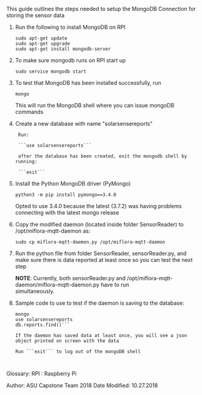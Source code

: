 This guide outlines the steps needed to setup the MongoDB Connection for storing the sensor data

1. Run the following to install MongoDB on RPI
	
	```
	sudo apt-get update
	sudo apt-get upgrade
	sudo apt-get install mongodb-server
	```

2. To make sure mongodb runs on RPI start up
	
	```sudo service mongodb start```


3. To test that MongoDB has been installed successfully, run 

	```mongo```

	This will run the MongoDB shell where you can issue mongoDB commands


5. Create a new database with name "solarsensereports"
		
		Run: 

		```use solarsensereports```

		after the database has been created, exit the mongodb shell by running: 

		```exit```

5. Install the Python MongoDB driver (PyMongo)

	```python3 -m pip install pymongo==3.4.0```

	Opted to use 3.4.0 because the latest (3.7.2) was having problems connecting with the latest mongo release

6. Copy the modified daemon (located inside folder SensorReader) to /opt/miflora-mqtt-daemon as:

	```sudo cp miflora-mqtt-daemon.py /opt/miflora-mqtt-daemon```

7. Run the python file from folder SensorReader, sensorReader.py, and make sure there is data reported 	at least once so you can test the next step

	**NOTE**: Currently, both sensorReader.py and /opt/miflora-mqtt-daemon/miflora-mqtt-daemon.py have to run 	
	      simultaneously.

8. Sample code to use to test if the daemon is saving to the database:

	```
	mongo
	use solarsensereports
	db.reports.find()```

	If the daemon has saved data at least once, you will see a json object printed on screen with the data

	Run ```exit``` to log out of the mongoDB shell



Glossary:
	RPI : Raspberry Pi


Author: ASU Capstone Team 2018
Date Modified: 10.27.2018
